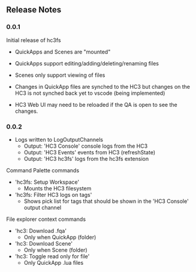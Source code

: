 ## Release Notes

### 0.0.1

Initial release of hc3fs
* QuickApps and Scenes are "mounted"
* QuickApps support editing/adding/deleting/renaming files
* Scenes only support viewing of files

* Changes in QuickApp files are synched to the HC3 but changes on the HC3 is not synched back yet to vscode (being implemented)
* HC3 Web UI may need to be reloaded if the QA is open to see the changes.

### 0.0.2

- Logs written to LogOutputChannels
  - Output: 'HC3 Console' console logs from the HC3
  - Output: 'HC3 Events' events from HC3 (refreshState)
  - Output: 'HC3 hc3fs' logs from the hc3fs extension

Command Palette commands
- 'hc3fs: Setup Workspace' 
  - Mounts the HC3 filesystem
- 'hc3fs: Filter HC3 logs on tags' 
  - Shows pick list for tags that should be shown in the 'HC3 Console' output channel

File explorer context commands
- 'hc3: Download .fqa'
  - Only when QuickApp (folder)
- 'hc3: Download Scene'
  - Only when Scene (folder)
- 'hc3: Toggle read only for file'
  - Only QuickApp .lua files  
